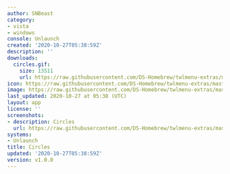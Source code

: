 ```yaml
---
author: SNBeast
category:
- vista
- windows
console: Unlaunch
created: '2020-10-27T05:38:59Z'
description: ''
downloads:
  circles.gif:
    size: 13511
    url: https://raw.githubusercontent.com/DS-Homebrew/twlmenu-extras/master/_nds/TWiLightMenu/unlaunch/backgrounds/circles.gif
icon: https://raw.githubusercontent.com/DS-Homebrew/twlmenu-extras/master/_nds/TWiLightMenu/unlaunch/backgrounds/circles.gif
image: https://raw.githubusercontent.com/DS-Homebrew/twlmenu-extras/master/_nds/TWiLightMenu/unlaunch/backgrounds/circles.gif
last_updated: 2020-10-27 at 05:38 (UTC)
layout: app
license: ''
screenshots:
- description: Circles
  url: https://raw.githubusercontent.com/DS-Homebrew/twlmenu-extras/master/_nds/TWiLightMenu/unlaunch/backgrounds/circles.gif
systems:
- Unlaunch
title: Circles
updated: '2020-10-27T05:38:59Z'
version: v1.0.0
---
```

